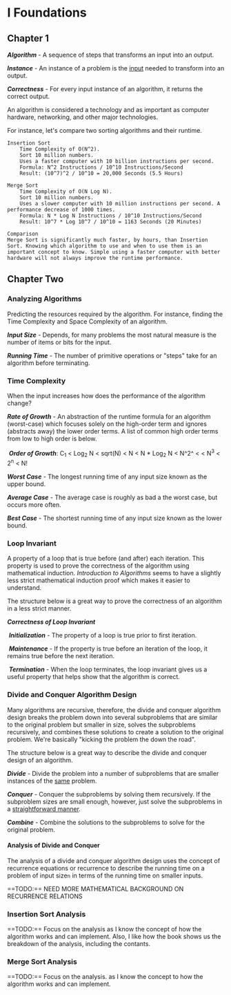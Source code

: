 # I Foundations

## Chapter 1

***Algorithm*** - A sequence of steps that transforms an input into an output.

***Instance*** - An instance of a problem is the <u>input</u> needed to transform into an output.

***Correctness*** - For every input instance of an algorithm, it returns the correct output.

An algorithm is considered a technology and as important as computer hardware, networking, and other major technologies.

For instance, let's compare two sorting algorithms and their runtime.

```
Insertion Sort
	Time Complexity of O(N^2).
	Sort 10 million numbers.
	Uses a faster computer with 10 billion instructions per second.
	Formula: N^2 Instructions / 10^10 Instructions/Second
    Result: (10^7)^2 / 10^10 = 20,000 Seconds (5.5 Hours)

Merge Sort
	Time Complexity of O(N Log N).
	Sort 10 million numbers.
	Uses a slower computer with 10 million instructions per second. A performance decrease of 1000 times.
	Formula: N * Log N Instructions / 10^10 Instructions/Second
    Result: 10^7 * Log 10^7 / 10^10 = 1163 Seconds (20 Minutes)
 
Comparison
Merge Sort is significantly much faster, by hours, than Insertion Sort. Knowing which algorithm to use and when to use them is an important concept to know. Simple using a faster computer with better hardware will not always improve the runtime performance.
```



## Chapter Two

### Analyzing Algorithms

Predicting the resources required by the algorithm. For instance, finding the Time Complexity and Space Complexity of an algorithm.

***Input Size*** - Depends, for many problems the most natural measure is the number of items or bits for the input.

***Running Time*** - The number of primitive operations or "steps" take for an algorithm before terminating.

### Time Complexity

 When the input increases how does the performance of the algorithm change?

***Rate of Growth*** - An abstraction of the runtime formula for an algorithm (worst-case) which focuses solely on the high-order term and ignores (abstracts away) the lower order terms. A list of common high order terms from low to high order is below.

​		***Order of Growth***: C<sub>1</sub> < Log<sub>2</sub> N < sqrt(N) < N < N * Log<sub>2</sub> N < N^2^ < < N<sup>3</sup> < 2<sup>n</sup> < N!

***Worst Case*** - The longest running time of any input size known as the upper bound.

***Average Case*** - The average case is roughly as bad a the worst case, but occurs more often.

***Best Case*** - The shortest running time of any input size known as the lower bound.

### Loop Invariant

A property of a loop that is true before (and after) each iteration. This property is used to prove the correctness of the algorithm using mathematical induction. *Introduction to Algorithms* seems to have a slightly less strict mathematical induction proof which makes it easier to understand.

The structure below is a great way to prove the correctness of an algorithm in a less strict manner.

***Correctness of Loop Invariant***

​	***Initialization*** - The property of a loop is true prior to first iteration.

​	***Maintenance*** - If the property is true before an iteration of the loop, it remains true before the next iteration.

​	***Termination*** - When the loop terminates, the loop invariant gives us a useful property that helps show that the algorithm is correct.

### Divide and Conquer Algorithm Design

Many algorithms are recursive, therefore, the divide and conquer algorithm design breaks the problem down into several subproblems that are similar to the original problem but smaller in size, solves the subproblems recursively, and combines these solutions to create a solution to the original problem. We're basically "kicking the problem the down the road".

The structure below is a great way to describe the divide and conquer design of an algorithm.

***Divide*** - Divide the problem into a number of subproblems that are smaller instances of the <u>same</u> problem.

***Conquer*** - Conquer the subproblems by solving them recursively. If the subproblem sizes are small enough, however, just solve the subproblems in a <u>straightforward manner</u>.

***Combine*** - Combine the solutions to the subproblems to solve for the original problem.

#### Analysis of Divide and Conquer

The analysis of a divide and conquer algorithm design uses the concept of recurrence equations or recurrence to describe the running time on a problem of input size`n` in terms of the running time on smaller inputs.

==TODO:== NEED MORE MATHEMATICAL BACKGROUND ON RECURRENCE RELATIONS

### Insertion Sort Analysis

==TODO:== Focus on the analysis as I know the concept of how the algorithm works and can implement. Also, I like how the book shows us the breakdown of the analysis, including the contants.

### Merge Sort Analysis

==TODO:== Focus on the analysis. as I know the concept to how the algorithm works and can implement.
